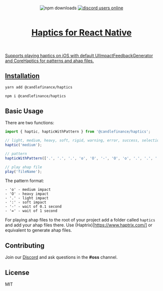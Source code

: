 <div align="center">
</div>

<br/>

<div align="center">
  <img alt="npm downloads" src="https://img.shields.io/npm/dw/@candlefinance/@candlefinance/haptics?logo=npm&label=NPM%20downloads&cacheSeconds=3600"/>
  <a alt="discord users online" href="https://discord.gg/qnAgjxhg6n" 
  target="_blank"
  rel="noopener noreferrer">
    <img alt="discord users online" src="https://img.shields.io/discord/986610142768406548?label=Discord&logo=discord&logoColor=white&cacheSeconds=3600"/>
</div>

<br/>

<h1 align="center">
   Haptics for React Native
</h1>

<br/>

Supports playing haptics on iOS with default UIImpactFeedbackGenerator and CoreHaptics for patterns and ahap files.

## Installation

```sh
yarn add @candlefinance/haptics
```

```sh
npm i @candlefinance/haptics
```

## Basic Usage

There are two functions:

```js
import { haptic, hapticWithPattern } from '@candlefinance/haptics';

// light, medium, heavy, soft, rigid, warning, error, success, selectionChanged
haptic('medium');

// pattern
hapticWithPattern(['.', '.', '.', 'o', 'O', '-', 'O', 'o', '.', '.', '.', '.']);

// play ahap file
play('fileName');
```

The pattern format:

```
- 'o' - medium impact
- 'O' - heavy impact
- '.' - light impact
- ':' - soft impact
- '-' - wait of 0.1 second
- '=' - wait of 1 second
```

For playing ahap files to the root of your project add a folder called `haptics` and add your ahap files there. Use (Haptrix)[https://www.haptrix.com/] or equivalent to generate ahap files.

## Contributing

Join our [Discord](https://discord.gg/qnAgjxhg6n) and ask questions in the **#oss** channel.

## License

MIT
